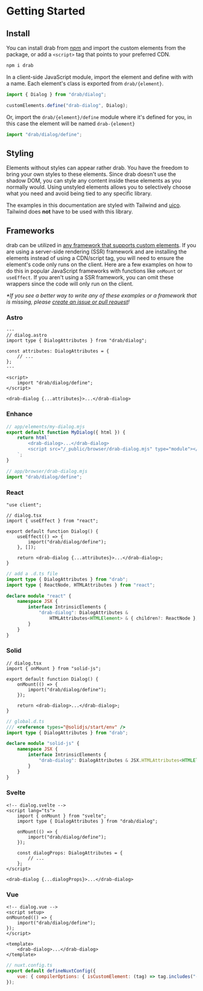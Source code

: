 # Getting Started

## Install

You can install drab from [npm](https://www.npmjs.com/package/drab) and import the custom elements from the package, or add a `<script>` tag that points to your preferred CDN.

```bash
npm i drab
```

In a client-side JavaScript module, import the element and define with with a name. Each element's class is exported from `drab/{element}`.

```js
import { Dialog } from "drab/dialog";

customElements.define("drab-dialog", Dialog);
```

Or, import the `drab/{element}/define` module where it's defined for you, in this case the element will be named `drab-{element}`

```js
import "drab/dialog/define";
```

## Styling

Elements without styles can appear rather drab. You have the freedom to bring your own styles to these elements. Since drab doesn't use the shadow DOM, you can style any content inside these elements as you normally would. Using unstyled elements allows you to selectively choose what you need and avoid being tied to any specific library.

The examples in this documentation are styled with Tailwind and [uico](https://uico.robino.dev). Tailwind does **not** have to be used with this library.

## Frameworks

drab can be utilized in [any framework that supports custom elements](https://custom-elements-everywhere.com/). If you are using a server-side rendering (SSR) framework and are installing the elements instead of using a CDN/script tag, you will need to ensure the element's code only runs on the client. Here are a few examples on how to do this in popular JavaScript frameworks with functions like `onMount` or `useEffect`. If you aren't using a SSR framework, you can omit these wrappers since the code will only run on the client.

_\*If you see a better way to write any of these examples or a framework that is missing, please [create an issue or pull request](https://github.com/rossrobino/drab/issues)!_

### Astro

```astro
---
// dialog.astro
import type { DialogAttributes } from "drab/dialog";

const attributes: DialogAttributes = {
	// ...
};
---

<script>
	import "drab/dialog/define";
</script>

<drab-dialog {...attributes}>...</drab-dialog>
```

### Enhance

```js
// app/elements/my-dialog.mjs
export default function MyDialog({ html }) {
	return html`
		<drab-dialog>...</drab-dialog>
		<script src="/_public/browser/drab-dialog.mjs" type="module"></script>
	`;
}
```

```js
// app/browser/drab-dialog.mjs
import "drab/dialog/define";
```

### React

```tsx
"use client";

// dialog.tsx
import { useEffect } from "react";

export default function Dialog() {
	useEffect(() => {
		import("drab/dialog/define");
	}, []);

	return <drab-dialog {...attributes}>...</drab-dialog>;
}
```

```ts
// add a .d.ts file
import type { DialogAttributes } from "drab";
import type { ReactNode, HTMLAttributes } from "react";

declare module "react" {
	namespace JSX {
		interface IntrinsicElements {
			"drab-dialog": DialogAttributes &
				HTMLAttributes<HTMLElement> & { children?: ReactNode };
		}
	}
}
```

### Solid

```tsx
// dialog.tsx
import { onMount } from "solid-js";

export default function Dialog() {
	onMount(() => {
		import("drab/dialog/define");
	});

	return <drab-dialog>...</drab-dialog>;
}
```

```ts
// global.d.ts
/// <reference types="@solidjs/start/env" />
import type { DialogAttributes } from "drab";

declare module "solid-js" {
	namespace JSX {
		interface IntrinsicElements {
			"drab-dialog": DialogAttributes & JSX.HTMLAttributes<HTMLElement>;
		}
	}
}
```

### Svelte

```svelte
<!-- dialog.svelte -->
<script lang="ts">
	import { onMount } from "svelte";
	import type { DialogAttributes } from "drab/dialog";

	onMount(() => {
		import("drab/dialog/define");
	});

	const dialogProps: DialogAttributes = {
		// ...
	};
</script>

<drab-dialog {...dialogProps}>...</drab-dialog>
```

### Vue

```vue
<!-- dialog.vue -->
<script setup>
onMounted(() => {
	import("drab/dialog/define");
});
</script>

<template>
	<drab-dialog>...</drab-dialog>
</template>
```

```js
// nuxt.config.ts
export default defineNuxtConfig({
	vue: { compilerOptions: { isCustomElement: (tag) => tag.includes("-") } },
});
```
